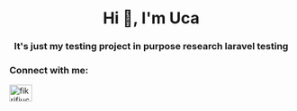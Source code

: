 <h1 align="center">Hi 👋, I'm Uca</h1>
<h3 align="center">It's just my testing project in purpose research laravel testing</h3>

<h3 align="left">Connect with me:</h3>
<p align="left">
<a href="https://linkedin.com/in/fikrifiuca" target="blank"><img align="center" src="https://raw.githubusercontent.com/rahuldkjain/github-profile-readme-generator/master/src/images/icons/Social/linked-in-alt.svg" alt="fikrifiuca" height="30" width="40" /></a>
</p>
